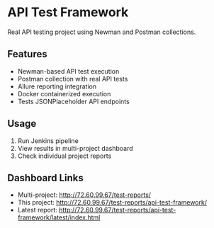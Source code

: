 # API Test Framework

Real API testing project using Newman and Postman collections.

## Features

- Newman-based API test execution
- Postman collection with real API tests
- Allure reporting integration
- Docker containerized execution
- Tests JSONPlaceholder API endpoints

## Usage

1. Run Jenkins pipeline
2. View results in multi-project dashboard
3. Check individual project reports

## Dashboard Links

- Multi-project: http://72.60.99.67/test-reports/
- This project: http://72.60.99.67/test-reports/api-test-framework/
- Latest report: http://72.60.99.67/test-reports/api-test-framework/latest/index.html